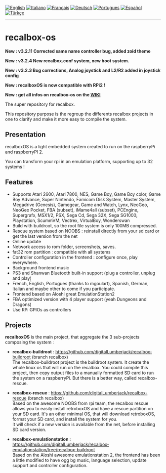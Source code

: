 [![English](http://upload.wikimedia.org/wikipedia/commons/e/e1/Union_Jack_22x16.png "English")](README.md)
[![Italiano](http://upload.wikimedia.org/wikipedia/commons/7/70/Flag_of_italy.png "Italiano")](README-IT.md) 
[![Français](http://upload.wikimedia.org/wikipedia/commons/1/14/Flag_of_france.png "Française")](README-FR.md)
[![Deutsch](http://upload.wikimedia.org/wikipedia/commons/4/4b/Flag_of_germany.png "Deutsch")](README-DE.md)
[![Portugues](http://upload.wikimedia.org/wikipedia/commons/a/aa/Flag_of_Portugal_icon.png "Portugues")](README-PT.md)
[![Español](http://upload.wikimedia.org/wikipedia/commons/3/30/Flag_of_spain.png "Español")](README-ES.md)
[![Türkçe](https://upload.wikimedia.org/wikipedia/commons/thumb/b/b4/Flag_of_Turkey.svg/24px-Flag_of_Turkey.svg.png "Türkçe")](README-TR.md)
****
# recalbox-os
**New : v3.2.11 Corrected same name controller bug, added zoid theme**

**New : v3.2.4 New recalbox.conf system, new boot system.**

**New : v3.2.3 Bug corrections, Analog joystick and L2/R2 added in joystick config**

**New : recalboxOS is now compatible with RPi2 !**

**New : get all infos on recalbox-os on the [WIKI](https://github.com/digitalLumberjack/recalbox-os/wiki)**

The super repository for recalbox.

This repository purpose is the regroup the differents recalbox projects in one to clarify and make it more easy to compile the system.

## Presentation
recalboxOS is a light embedded system created to run on the raspberryPi and raspberryPI 2.

You can transform your rpi in an emulation platform, supporting up to 32 systems !


## Features 
- Supports Atari 2600, Atari 7800, NES, Game Boy, Game Boy color, Game Boy Advance, Super Nintendo, Famicom Disk System, Master System, Megadrive (Genesis), Gamegear, Game and Watch, Lynx, NeoGeo, NeoGeo Pocket, FBA (subset), iMame4all (subset), PCEngine, Supergrafx, MSX1/2, PSX, Sega Cd, Sega 32X, Sega SG1000, Playstation, ScummVM, Vectrex, VirtualBoy, Wonderswan
- Build with buildroot, so the root file system is only 100MB compressed.
- Rescue system based on NOOBS : reinstall directly from your sd card or get the last version from the net
- Online update
- Network access to rom folder, screenshots, saves.
- fat32 rom partition : compatible with all systems
- Controller configuration in the frontend : configure once, play everywhere.
- Background frontend music
- PS3 and Shanwan Bluetooth built-in support (plug a controller, unplug and play)
- French, English, Portugues (thanks to mgoulart), Spanish, German, Italian and maybe other to come if you participate.
- Frontend based on Aloshi great EmulationStation2
- FBA optimized version with 4 player support (yeah Dungeons and Dragons)
- Use RPi GPIOs as controllers

## Projects
**recalboxOS** is the main project, that aggregate the 3 sub-projects composing the system :

- **recalbox-buildroot** : 
https://github.com/digitalLumberjack/recalbox-buildroot (branch recalbox)  
The recalbox-buildroot project is the buildroot system. It create the whole linux os that will run on the recalbox.
You could compile this project, then copy output files to a manually formatted SD card to run the system on a raspberryPi. But there is a better way, called recalbox-rescue.

- **recalbox-rescue** : 
https://github.com/digitalLumberjack/recalbox-rescue (branch recalbox)  
Based on the awesome NOOBS from rpi team, the recalbox rescue allows you to easily install retroboxOS and have a rescue partition on your SD card. It's an other minimal OS, that will download retroboxOS, format your SD card, and install the system for you.  
It will check if a new version is available from the net, before installing SD card version. 

- **recalbox-emulationstation** : 
https://github.com/digitalLumberjack/recalbox-emulationstation/tree/recalbox-buildroot  
Based on the Aloshi awesome emulationstation 2, the frontend has been a little modified to have ogg bg music, language selection, update support and controller configuration.

